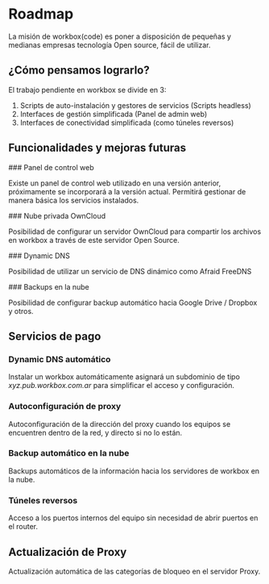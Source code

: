 # Roadmap

La misión de workbox(code) es poner a disposición de pequeñas y medianas empresas tecnología Open source, fácil de utilizar.

## ¿Cómo pensamos lograrlo?

El trabajo pendiente en workbox se divide en 3:

1. Scripts de auto-instalación y gestores de servicios (Scripts headless)
2. Interfaces de gestión simplificada (Panel de admin web)
3. Interfaces de conectividad simplificada (como túneles reversos)


## Funcionalidades y mejoras futuras


### Panel de control web

Existe un panel de control web utilizado en una versión anterior, próximamente se incorporará a la versión actual. Permitirá gestionar de manera básica los servicios instalados.


### Nube privada OwnCloud

Posibilidad de configurar un servidor OwnCloud para compartir los archivos en workbox a través de este servidor Open Source.


### Dynamic DNS

Posibilidad de utilizar un servicio de DNS dinámico como Afraid FreeDNS


### Backups en la nube

Posibilidad de configurar backup automático hacia Google Drive / Dropbox y otros.


## Servicios de pago

### Dynamic DNS automático

Instalar un workbox automáticamente asignará un subdominio de tipo *xyz.pub.workbox.com.ar* para simplificar el acceso y configuración.

### Autoconfiguración de proxy

Autoconfiguración de la dirección del proxy cuando los equipos se encuentren dentro de la red, y directo si no lo están.

### Backup automático en la nube

Backups automáticos de la información hacia los servidores de workbox en la nube.

### Túneles reversos

Acceso a los puertos internos del equipo sin necesidad de abrir puertos en el router.

## Actualización de Proxy

Actualización automática de las categorías de bloqueo en el servidor Proxy.
